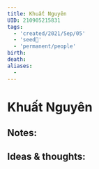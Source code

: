 ```yaml
---
title: Khuất Nguyên
UID: 210905215831
tags:
  - 'created/2021/Sep/05'
  - 'seed🥜'
  - 'permanent/people'
birth: 
death: 
aliases:
  - 
---
```

# Khuất Nguyên

## Notes:


## Ideas & thoughts:
